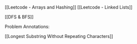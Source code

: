 

[[Leetcode - Arrays and Hashing]]
[[Leetcode - Linked Lists]]

[[DFS & BFS]]

Problem Annotations: 

[[Longest Substring Without Repeating Characters]]
